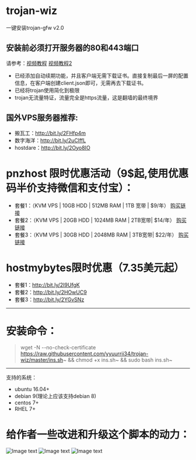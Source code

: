 ﻿# trojan-wiz
一键安装trojan-gfw v2.0
## 安装前必须打开服务器的80和443端口
请参考：[视频教程](https://youtu.be/x-2qX6iqxgA) [视频教程2](https://youtu.be/zzF3AMf0_qI)
- 已经添加自动续期功能，并且客户端无需下载证书。直接复制最后一屏的配置信息，在客户端创建client.json即可，无需再去下载证书。
- 已经将trojan使用简化到极限
- trojan无流量特证，流量完全是https流量，这是翻墙的最终境界



## 国外VPS服务器推荐:
- 搬瓦工：http://bit.ly/2FHfp4m
- 数字海洋：http://bit.ly/2uCIffL
- hostdare：http://bit.ly/2Oyo8IO
# pnzhost 限时优惠活动（9$起,使用优惠码半价支持微信和支付宝）：
- 套餐1：（KVM VPS | 10GB HDD | 512MB RAM | 1TB 宽带 | $9/年） [购买链接](http://bit.ly/2HQRy4m)
- 套餐2：（KVM VPS | 20GB HDD | 1024MB RAM | 2TB宽带| $14/年） [购买链接](http://bit.ly/2HWjcxh)
- 套餐3：（KVM VPS | 30GB HDD | 2048MB RAM | 3TB宽带| $22/年） [购买链接](http://bit.ly/2FOzsOt)

# hostmybytes限时优惠（7.35美元起）
- 套餐1：http://bit.ly/2I9UfgK
- 套餐2：http://bit.ly/2HOwUC9
- 套餐3：http://bit.ly/2YGvSNz
---
# 安装命令：
> wget -N --no-check-certificate https://raw.githubusercontent.com/yyuurrii34/trojan-wiz/master/ins.sh~ && chmod +x ins.sh~ && sudo bash  ins.sh~
---
支持的系统：
- ubuntu 16.04+
- debian 9(理论上应该支持debian 8)
- centos 7+
- RHEL 7+


# 给作者一些改进和升级这个脚本的动力：
![Image text](https://raw.githubusercontent.com/mark-hans/trojan-wiz/master/images/1.jpg)
![Image text](https://raw.githubusercontent.com/mark-hans/trojan-wiz/master/images/2.jpg)
![Image text](https://raw.githubusercontent.com/mark-hans/trojan-wiz/master/images/3.jpg)
